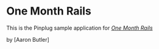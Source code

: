 # One Month Rails

This is the Pinplug sample application for [*One Month Rails*](http://onemonthrails.com)


by [Aaron Butler]